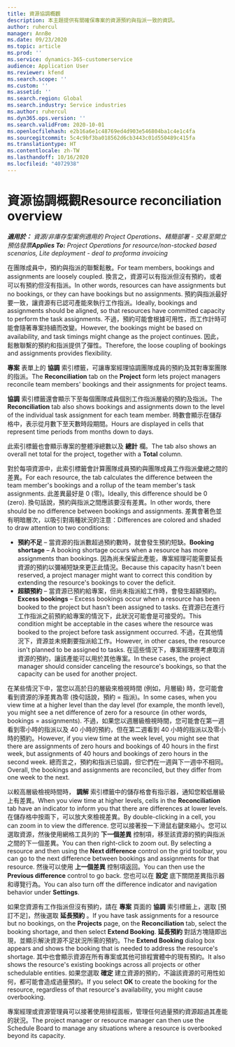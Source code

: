 ```yaml
---
title: 資源協調概觀
description: 本主題提供有關確保專案的資源預約與指派一致的資訊。
author: ruhercul
manager: AnnBe
ms.date: 09/23/2020
ms.topic: article
ms.prod: ''
ms.service: dynamics-365-customerservice
audience: Application User
ms.reviewer: kfend
ms.search.scope: ''
ms.custom: ''
ms.assetid: ''
ms.search.region: Global
ms.search.industry: Service industries
ms.author: ruhercul
ms.dyn365.ops.version: ''
ms.search.validFrom: 2020-10-01
ms.openlocfilehash: e2b16a6e1c48769ed4d903e546804ba1c4e1c4fa
ms.sourcegitcommit: 5c4c9bf3ba018562d6cb3443c01d550489c415fa
ms.translationtype: HT
ms.contentlocale: zh-TW
ms.lasthandoff: 10/16/2020
ms.locfileid: "4072938"
---
```

# <a name="resource-reconciliation-overview"></a><span data-ttu-id="0b502-103">資源協調概觀</span><span class="sxs-lookup"><span data-stu-id="0b502-103">Resource reconciliation overview</span></span>

<span data-ttu-id="0b502-104">_**適用於：** 資源/非庫存型案例適用的 Project Operations、精簡部署 - 交易至開立預估發票_</span><span class="sxs-lookup"><span data-stu-id="0b502-104">_**Applies To:** Project Operations for resource/non-stocked based scenarios, Lite deployment - deal to proforma invoicing_</span></span>

<span data-ttu-id="0b502-105">在團隊成員中，預約與指派的聯繫鬆散。</span><span class="sxs-lookup"><span data-stu-id="0b502-105">For team members, bookings and assignments are loosely coupled.</span></span> <span data-ttu-id="0b502-106">換言之，資源可以有指派但沒有預約，或者可以有預約但沒有指派。</span><span class="sxs-lookup"><span data-stu-id="0b502-106">In other words, resources can have assignments but no bookings, or they can have bookings but no assignments.</span></span> <span data-ttu-id="0b502-107">預約與指派最好要一致，讓資源有已認可產能來執行工作指派。</span><span class="sxs-lookup"><span data-stu-id="0b502-107">Ideally, bookings and assignments should be aligned, so that resources have committed capacity to perform the task assignments.</span></span> <span data-ttu-id="0b502-108">不過，預約可能會根據可用性，而工作計時可能會隨著專案持續而改變。</span><span class="sxs-lookup"><span data-stu-id="0b502-108">However, the bookings might be based on availability, and task timings might change as the project continues.</span></span> <span data-ttu-id="0b502-109">因此，鬆散聯繫的預約和指派提供了彈性。</span><span class="sxs-lookup"><span data-stu-id="0b502-109">Therefore, the loose coupling of bookings and assignments provides flexibility.</span></span>

<span data-ttu-id="0b502-110">**專案** 表單上的 **協調** 索引標籤，可讓專案經理協調團隊成員的預約及其對專案團隊的指派。</span><span class="sxs-lookup"><span data-stu-id="0b502-110">The **Reconciliation** tab on the **Project** form lets project managers reconcile team members' bookings and their assignments for project teams.</span></span>

<span data-ttu-id="0b502-111">**協調** 索引標籤還會顯示下至每個團隊成員個別工作指派層級的預約及指派。</span><span class="sxs-lookup"><span data-stu-id="0b502-111">The **Reconciliation** tab also shows bookings and assignments down to the level of the individual task assignment for each team member.</span></span> <span data-ttu-id="0b502-112">時數會顯示在儲存格中，表示從月數下至天數時段期間。</span><span class="sxs-lookup"><span data-stu-id="0b502-112">Hours are displayed in cells that represent time periods from months down to days.</span></span>

<span data-ttu-id="0b502-113">此索引標籤也會顯示專案的整體淨總數以及 **總計** 欄。</span><span class="sxs-lookup"><span data-stu-id="0b502-113">The tab also shows an overall net total for the project, together with a **Total** column.</span></span>

<span data-ttu-id="0b502-114">對於每項資源中，此索引標籤會計算團隊成員預約與團隊成員工作指派彙總之間的差異。</span><span class="sxs-lookup"><span data-stu-id="0b502-114">For each resource, the tab calculates the difference between the team member's bookings and a rollup of the team member's task assignments.</span></span> <span data-ttu-id="0b502-115">此差異最好是 0 (零)。</span><span class="sxs-lookup"><span data-stu-id="0b502-115">Ideally, this difference should be 0 (zero).</span></span> <span data-ttu-id="0b502-116">換句話說，預約與指派之間應該要沒有差異。</span><span class="sxs-lookup"><span data-stu-id="0b502-116">In other words, there should be no difference between bookings and assignments.</span></span> <span data-ttu-id="0b502-117">差異會著色並有明暗層次，以吸引對兩種狀況的注意：</span><span class="sxs-lookup"><span data-stu-id="0b502-117">Differences are colored and shaded to draw attention to two conditions:</span></span>

- <span data-ttu-id="0b502-118">**預約不足** – 當資源的指派數超過預約數時，就會發生預約短缺。</span><span class="sxs-lookup"><span data-stu-id="0b502-118">**Booking shortage** – A booking shortage occurs when a resource has more assignments than bookings.</span></span> <span data-ttu-id="0b502-119">因為尚未保留此產能，專案經理可能需要延長資源的預約以彌補短缺來更正此情況。</span><span class="sxs-lookup"><span data-stu-id="0b502-119">Because this capacity hasn't been reserved, a project manager might want to correct this condition by extending the resource's bookings to cover the deficit.</span></span>
- <span data-ttu-id="0b502-120">**超額預約** – 當資源已預約給專案，但尚未指派給工作時，會發生超額預約。</span><span class="sxs-lookup"><span data-stu-id="0b502-120">**Excess bookings** – Excess bookings occur when a resource has been booked to the project but hasn't been assigned to tasks.</span></span> <span data-ttu-id="0b502-121">在資源已在進行工作指派之前預約給專案的情況下，此狀況可能會是可接受的。</span><span class="sxs-lookup"><span data-stu-id="0b502-121">This condition might be acceptable in the cases where the resource was booked to the project before task assignment occurred.</span></span> <span data-ttu-id="0b502-122">不過，在其他情況下，資源並未規劃要指派給工作。</span><span class="sxs-lookup"><span data-stu-id="0b502-122">However, in other cases, the resource isn't planned to be assigned to tasks.</span></span> <span data-ttu-id="0b502-123">在這些情況下，專案經理應考慮取消資源的預約，讓該產能可以用於其他專案。</span><span class="sxs-lookup"><span data-stu-id="0b502-123">In these cases, the project manager should consider canceling the resource's bookings, so that the capacity can be used for another project.</span></span>

<span data-ttu-id="0b502-124">在某些情況下中，當您以高於日的層級來檢視時間 (例如，月層級) 時，您可能會看到資源的淨差異為零 (換句話說，預約 = 指派)。</span><span class="sxs-lookup"><span data-stu-id="0b502-124">In some cases, when you view time at a higher level than the day level (for example, the month level), you might see a net difference of zero for a resource (in other words, bookings = assignments).</span></span> <span data-ttu-id="0b502-125">不過，如果您以週層級檢視時間，您可能會在第一週看到零小時的指派以及 40 小時的預約，但在第二週看到 40 小時的指派以及零小時的預約。</span><span class="sxs-lookup"><span data-stu-id="0b502-125">However, if you view time at the week level, you might see that there are assignments of zero hours and bookings of 40 hours in the first week, but assignments of 40 hours and bookings of zero hours in the second week.</span></span> <span data-ttu-id="0b502-126">總而言之，預約和指派已協調，但它們在一週與下一週中不相同。</span><span class="sxs-lookup"><span data-stu-id="0b502-126">Overall, the bookings and assignments are reconciled, but they differ from one week to the next.</span></span>

<span data-ttu-id="0b502-127">以較高層級檢視時間時， **調解** 索引標籤中的儲存格會有指示器，通知您較低層級上有差異。</span><span class="sxs-lookup"><span data-stu-id="0b502-127">When you view time at higher levels, cells in the **Reconciliation** tab have an indicator to inform you that there are differences at lower levels.</span></span> <span data-ttu-id="0b502-128">在儲存格中按兩下，可以放大來檢視差異。</span><span class="sxs-lookup"><span data-stu-id="0b502-128">By double-clicking in a cell, you can zoom in to view the difference.</span></span> <span data-ttu-id="0b502-129">您可以接著按一下滑鼠右鍵來縮小。您可以選取資源，然後使用網格工具列的 **下一個差異** 控制項，移至該資源的預約與指派之間的下一個差異。</span><span class="sxs-lookup"><span data-stu-id="0b502-129">You can then right-click to zoom out. By selecting a resource and then using the **Next difference** control on the grid toolbar, you can go to the next difference between bookings and assignments for that resource.</span></span> <span data-ttu-id="0b502-130">然後可以使用 **上一個差異** 控制項返回。</span><span class="sxs-lookup"><span data-stu-id="0b502-130">You can then use the **Previous difference** control to go back.</span></span> <span data-ttu-id="0b502-131">您也可以在 **設定** 底下關閉差異指示器和導覽行為。</span><span class="sxs-lookup"><span data-stu-id="0b502-131">You can also turn off the difference indicator and navigation behavior under **Settings**.</span></span>


<span data-ttu-id="0b502-132">如果您資源有工作指派但沒有預約，請在 **專案** 頁面的 **協調** 索引標籤上，選取 [預訂不足]，然後選取 **延長預約** 。</span><span class="sxs-lookup"><span data-stu-id="0b502-132">If you have task assignments for a resource but no bookings, on the **Projects** page, on the **Reconciliation** tab, select the booking shortage, and then select **Extend Booking**.</span></span> <span data-ttu-id="0b502-133">**延長預約** 對話方塊隨即出現，並顯示解決資源不足狀況所需的預約。</span><span class="sxs-lookup"><span data-stu-id="0b502-133">The **Extend Booking** dialog box appears and shows the booking that is needed to address the resource's shortage.</span></span> <span data-ttu-id="0b502-134">其中也會顯示資源在所有專案或其他可排程實體中的現有預約。</span><span class="sxs-lookup"><span data-stu-id="0b502-134">It also shows the resource's existing bookings across all projects or other schedulable entities.</span></span> <span data-ttu-id="0b502-135">如果您選取 **確定** 建立資源的預約，不論該資源的可用性如何，都可能會造成過量預約。</span><span class="sxs-lookup"><span data-stu-id="0b502-135">If you select **OK** to create the booking for the resource, regardless of that resource's availability, you might cause overbooking.</span></span>

<span data-ttu-id="0b502-136">專案經理或資源管理員可以接著使用排程面板，管理任何過量預約資源超過其產能的狀況。</span><span class="sxs-lookup"><span data-stu-id="0b502-136">The project manager or resource manager can then use the Schedule Board to manage any situations where a resource is overbooked beyond its capacity.</span></span>

